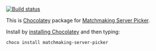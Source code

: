 [![Build status](https://ci.appveyor.com/api/projects/status/owubvq2jye1hevpr/branch/master?svg=true)](https://ci.appveyor.com/project/2m/matchmaking-server-picker-nuget/branch/master)

This is [Chocolatey](https://chocolatey.org/) package for [Matchmaking Server Picker](http://gamebanana.com/tools/5684).

Install by [installing Chocolatey](https://chocolatey.org/install) and then typing:

    choco install matchmaking-server-picker

